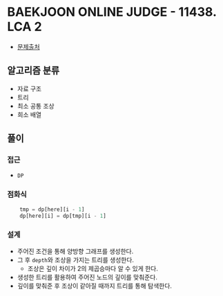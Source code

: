# BAEKJOON ONLINE JUDGE - 11438. LCA 2

- [문제출처](https://www.acmicpc.net/problem/11438 '11438. LCA 2')

## 알고리즘 분류

- 자료 구조
- 트리
- 최소 공통 조상
- 희소 배열

## 풀이

### 접근

- `DP`

### 점화식

```python
    tmp = dp[here][i - 1]
    dp[here][i] = dp[tmp][i - 1]
```

### 설계

- 주어진 조건을 통해 양방향 그래프를 생성한다.
- 그 후 `depth`와 조상을 가지는 트리를 생성한다.
  - 조상은 깊이 차이가 2의 제곱승마다 알 수 있게 한다.
- 생성한 트리를 활용하여 주어진 노드의 깊이를 맞춰준다.
- 깊이를 맞춰준 후 조상이 같아질 때까지 트리를 통해 탐색한다.
